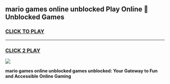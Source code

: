 
## mario games online unblocked Play Online 👋 Unblocked Games
<h3>
<a href="https://premium.freeplayer.one?title=mario_games_online_unblocked&ref=19F">CLICK TO PLAY</a></h3>
<hr>

<h3>
<a href="https://premium.freeplayer.one?title=mario_games_online_unblocked&ref=19F">CLICK 2 PLAY</a>
  
</h3>

<a href="https://premium.freeplayer.one?title=mario_games_online_unblocked&ref=19F"><img src="https://clearcache.store/games.png"></a>


**mario games online unblocked games unblocked: Your Gateway to Fun and Accessible Online Gaming**

